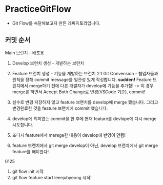 # PracticeGitFlow

- Git Flow를 숙달해보고자 만든 레파지토리입니다.


## 커밋 순서

Main 브런치 - 배포용

1. Develop 브런치 생성 - 개발하는 브런치
2. Feature 브런치 생성 - 기능을 개발하는 브런치
    2.1 Git Convension
        - 협업자들과 원칙을 정해 commit message를 일관성 있게 작성합니다.
**sudden!** Feature 브랜치에서 merge하기 전에 다른 개발자가 develop에 기능을 추가함! -> 이 경우 merge를 하면서 Accept Both Change로 변경(VSCode 기준), commit!

3. 실수로 변경 저장하지 않고 feature 브랜치를 develop에 merge 했습니다. 그리고 변경완료한 것을 feature 브랜치에 commit 했습니다.

4. develop에 의미없는 commit을 한 후에 현재 feature를 devlope에 다시 merge 시도합니다.

5. 또다시 feature에서 merege한 내용이 develop에 반영이 안됨!

6. feature 브랜치에서 git merge develop이 아닌, develop 브랜치에서 git merge feature를 해야한다!

0125
1. git flow init 시작
2. git flow feature start leeejuhyeong 시작!